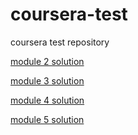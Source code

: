 # coursera-test
coursera test repository

[module 2 solution](https://parthasarathyranjan.github.io/coursera-test/module2-solution)

[module 3 solution](https://parthasarathyranjan.github.io/coursera-test/module3-solution)

[module 4 solution](https://parthasarathyranjan.github.io/coursera-test/module4-solution)

[module 5 solution](https://parthasarathyranjan.github.io/coursera-test/module5-solution)
